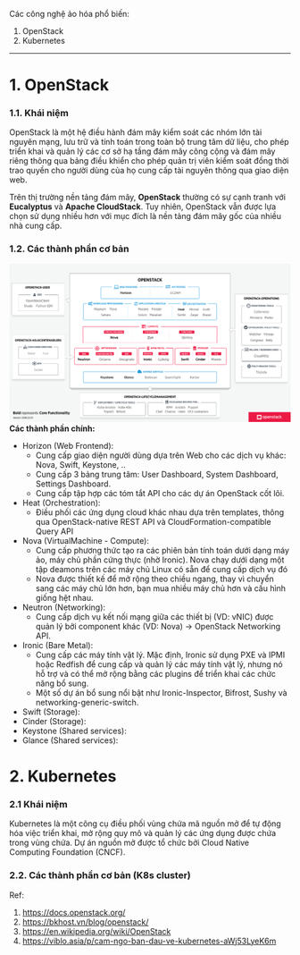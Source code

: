 Các công nghệ ảo hóa phổ biến:
1. OpenStack
2. Kubernetes

----

# 1. OpenStack
### 1.1. Khái niệm
OpenStack là một hệ điều hành đám mây kiểm soát các nhóm lớn tài nguyên mạng, lưu trữ và tính toán trong toàn bộ trung tâm dữ liệu, cho phép triển khai và quản lý  các cơ sở hạ tầng đám mây công cộng và đám mây riêng thông qua bảng điều khiển cho phép quản trị viên kiểm soát đồng thời trao quyền cho người dùng của họ cung cấp tài nguyên thông qua giao diện web.

Trên thị trường nền tảng đám mây, **OpenStack** thường có sự cạnh tranh với **Eucalyptus** và **Apache CloudStack**. Tuy nhiên, OpenStack vẫn được lựa chọn sử dụng nhiều hơn với mục đích là nền tảng đám mây gốc của nhiều nhà cung cấp.

### 1.2. Các thành phần cơ bản
![OpenStack Components](/2023_06_08\resources\openstackComponent.png)
**Các thành phần chính:**
- Horizon (Web Frontend):
    - Cung cấp giao diện người dùng dựa trên Web cho các dịch vụ khác: Nova, Swift, Keystone, ..
    - Cung cấp 3 bảng trung tâm: User Dashboard, System Dashboard, Settings Dashboard.
    - Cung cấp tập hợp các tóm tắt API cho các dự án OpenStack cốt lõi.
- Heat (Orchestration):
    - Điều phối các ứng dụng cloud khác nhau dựa trên templates, thông qua OpenStack-native REST API và CloudFormation-compatible Query API
- Nova (VirtualMachine - Compute):
    - Cung cấp phương thức tạo ra các phiên bản tính toán dưới dạng máy ảo, máy chủ phần cứng thực (nhờ Ironic). Nova chạy dưới dạng một tập deamons trên các máy chủ Linux có sẵn để cung cấp dịch vụ đó
    - Nova được thiết kế để mở rộng theo chiều ngang, thay vì chuyển sang các máy chủ lớn hơn, bạn mua nhiều máy chủ hơn và cấu hình giống hệt nhau.
- Neutron (Networking):
    - Cung cấp dịch vụ kết nối mạng giữa các thiết bị (VD: vNIC) được quản lý bởi component khác (VD: Nova) -> OpenStack Networking API.
- Ironic (Bare Metal):
    - Cung cấp các máy tính vật lý. Mặc định, Ironic sử dụng PXE và IPMI hoặc Redfish để cung cấp và quản lý các máy tính vật lý, nhưng nó hỗ trợ và có thể mở rộng bằng các plugins để triển khai các chức năng bổ sung.
    - Một số dự án bổ sung nổi bật như Ironic-Inspector, Bifrost, Sushy và networking-generic-switch.
- Swift (Storage):
- Cinder (Storage):
- Keystone (Shared services):
- Glance (Shared services):

# 2. Kubernetes
### 2.1 Khái niệm
Kubernetes là một công cụ điều phối vùng chứa mã nguồn mở để tự động hóa việc triển khai, mở rộng quy mô và quản lý các ứng dụng được chứa trong vùng chứa. Dự án nguồn mở được tổ chức bởi Cloud Native Computing Foundation (CNCF).
### 2.2. Các thành phần cơ bản (K8s cluster)
Ref: 
1. https://docs.openstack.org/
2. https://bkhost.vn/blog/openstack/
3. https://en.wikipedia.org/wiki/OpenStack  
2. https://viblo.asia/p/cam-ngo-ban-dau-ve-kubernetes-aWj53LyeK6m